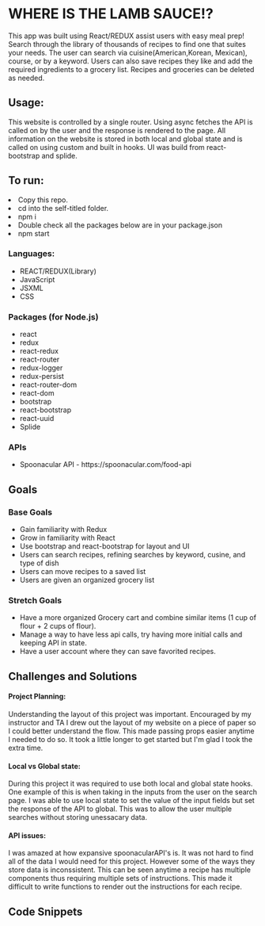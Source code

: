 # WHERE IS THE LAMB SAUCE!?
This app was built using React/REDUX assist users with easy meal prep! Search through the library of thousands of recipes to find one that suites your needs. The user can search via cuisine(American,Korean, Mexican), course, or by a keyword. Users can also save recipes they like and add the required ingredients to a grocery list. Recipes and groceries can be deleted as needed.
  

## Usage:

This website is controlled by a single router. Using async fetches the API is called on by the user and the response is rendered to the page. All information on the website is stored in both local and global state and is called on using custom and built in hooks. UI was build from react-bootstrap and splide.



## To run:
<li>Copy this repo.</li>
<li>cd into the self-titled folder.</li>
<li>npm i</li>
<li>Double check all the packages below are in your package.json</li>
<li>npm start</li>

### Languages:
<ul>
    <li>REACT/REDUX(Library)</li>
    <li>JavaScript</li>
    <li>JSXML</li>
    <li>CSS</li>
</ul>

### Packages (for Node.js)
<ul>
    <li>react</li>
    <li>redux</li>
    <li>react-redux</li>
    <li>react-router</li>
    <li>redux-logger</li>
    <li>redux-persist</li>
    <li>react-router-dom</li>
    <li>react-dom</li>
    <li>bootstrap</li>
    <li>react-bootstrap</li>
    <li>react-uuid</li>
    <li>Splide</li>
</ul>

### APIs 
<ul>
    <li>Spoonacular API - https://spoonacular.com/food-api</li>
</ul>

## Goals

### Base Goals
<ul>
    <li>Gain familiarity with Redux</li>
    <li>Grow in familiarity with React</li>
    <li>Use bootstrap and react-bootstrap for layout and UI</li>
    <li>Users can search recipes, refining searches by keyword, cusine, and type of dish</li>
    <li>Users can move recipes to a saved list</li>
    <li>Users are given an organized grocery list</li>
</ul>

### Stretch Goals

<ul>
    <li>Have a more organized Grocery cart and combine similar items (1 cup of flour + 2 cups of flour).</li>
    <li>Manage a way to have less api calls, try having more initial calls and keeping API in state.</li>
    <li>Have a user account where they can save favorited recipes.</li>
</ul>


## Challenges and Solutions

#### Project Planning:
Understanding the layout of this project was important. Encouraged by my instructor and TA I drew out the layout of my website on a piece of paper so I could better understand the flow. This made passing props easier anytime I needed to do so. It took a little longer to get started but I'm glad I took the extra time.
 

#### Local vs Global state:
During this project it was required to use both local and global state hooks. One example of this is when taking in the inputs from the user on the search page. I was able to use local state to set the value of the input fields but set the response of the API to global. This was to allow the user multiple searches without storing unessacary data.

#### API issues:
I was amazed at how expansive spoonacularAPI's is. It was not hard to find all of the data I would need for this project. However some of the ways they store data is inconssistent. This can be seen anytime a recipe has multiple components thus requiring multiple sets of instructions. This made it difficult to write functions to render out the instructions for each recipe.


## Code Snippets
